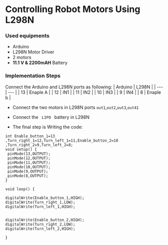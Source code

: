 # Controlling Robot Motors Using L298N



### Used equipments

* Arduino
* L298N Motor Driver
* 2 motors 
* **11.1 V & 2200mAH** Battery 



### Implementation Steps

 Connect the Arduino and L298N ports as following: 
| Arduino  | L298N     |
| ---      | ---       |
| 13       | Enaple A  |
| 12       | IN1       |
| 11       | IN2       |
| 10       | IN3       |
| 9        | IN4       |
| 8        | Enaple b  |


* Connect the two motors in L298N ports `out1`,`out2`,`out3`,`out41`


* Connect the `  LIPO  ` battery in L298N 

* The final step is Writing the code:


```
int Enable_button_1=13 ,Turn_right_1=12,Turn_left_1=11,Enable_button_2=10 ,Turn_right_2=9,Turn_left_2=8;
void setup() {
 pinMode(13,OUTPUT);
 pinMode(12,OUTPUT);
 pinMode(11,OUTPUT);
 pinMode(10,OUTPUT);
 pinMode(9,OUTPUT);
 pinMode(8,OUTPUT);
}

void loop() {

digitalWrite(Enable_button_1,HIGH);
digitalWrite(Turn_right_1,LOW);
digitalWrite(Turn_left_1,HIGH);


digitalWrite(Enable_button_2,HIGH);
digitalWrite(Turn_right_2,LOW);
digitalWrite(Turn_left_2,HIGH);

} 

```